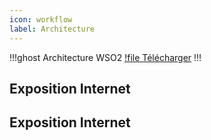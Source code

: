 ```yaml
---
icon: workflow
label: Architecture
---
```


!!!ghost Architecture WSO2
[!file Télécharger](../static/docs/)
!!!

## Exposition Internet

## Exposition Internet
